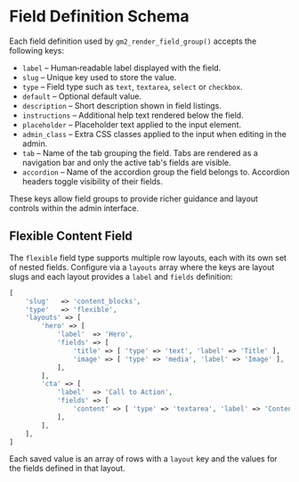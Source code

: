 # Field Definition Schema

Each field definition used by `gm2_render_field_group()` accepts the following keys:

- `label` – Human‑readable label displayed with the field.
- `slug` – Unique key used to store the value.
- `type` – Field type such as `text`, `textarea`, `select` or `checkbox`.
- `default` – Optional default value.
- `description` – Short description shown in field listings.
- `instructions` – Additional help text rendered below the field.
- `placeholder` – Placeholder text applied to the input element.
- `admin_class` – Extra CSS classes applied to the input when editing in the admin.
- `tab` – Name of the tab grouping the field. Tabs are rendered as a navigation bar and only the active tab's fields are visible.
- `accordion` – Name of the accordion group the field belongs to. Accordion headers toggle visibility of their fields.

These keys allow field groups to provide richer guidance and layout controls within the admin interface.

## Flexible Content Field

The `flexible` field type supports multiple row layouts, each with its own set of
nested fields. Configure via a `layouts` array where the keys are layout slugs
and each layout provides a `label` and `fields` definition:

```php
[
    'slug'   => 'content_blocks',
    'type'   => 'flexible',
    'layouts' => [
        'hero' => [
            'label'  => 'Hero',
            'fields' => [
                'title' => [ 'type' => 'text', 'label' => 'Title' ],
                'image' => [ 'type' => 'media', 'label' => 'Image' ],
            ],
        ],
        'cta' => [
            'label'  => 'Call to Action',
            'fields' => [
                'content' => [ 'type' => 'textarea', 'label' => 'Content' ],
            ],
        ],
    ],
]
```

Each saved value is an array of rows with a `layout` key and the values for the
fields defined in that layout.
